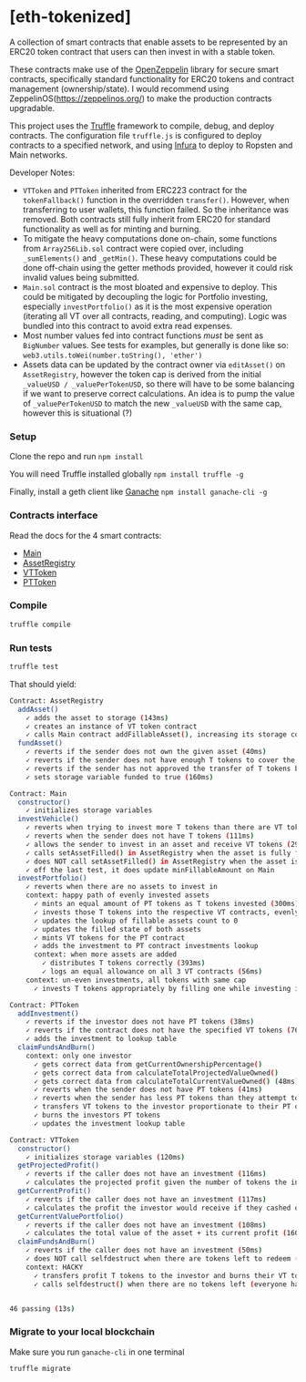 # [eth-tokenized]

A collection of smart contracts that enable assets to be represented by an ERC20 token contract that users can then
invest in with a stable token.

These contracts make use of the [OpenZeppelin](https://github.com/OpenZeppelin/openzeppelin-solidity) library for secure
smart contracts, specifically standard functionality for ERC20 tokens and contract management (ownership/state). I would
recommend using ZeppelinOS(https://zeppelinos.org/) to make the production contracts upgradable.

This project uses the [Truffle](https://github.com/trufflesuite/truffle) framework to compile, debug, and deploy
contracts. The configuration file `truffle.js` is configured to deploy contracts to a specified network, and using
[Infura](https://infura.io/) to deploy to Ropsten and Main networks.

Developer Notes:
- `VTToken` and `PTToken` inherited from ERC223 contract for the `tokenFallback()` function in the overridden
`transfer()`. However, when transferring to user wallets, this function failed. So the inheritance was removed. Both
contracts still fully inherit from ERC20 for standard functionality as well as for minting and burning.
- To mitigate the heavy computations done on-chain, some functions from `Array256Lib.sol` contract were copied
over, including `_sumElements()` and `_getMin()`. These heavy computations could be done off-chain using the getter
methods provided, however it could risk invalid values being submitted.
- `Main.sol` contract is the most bloated and expensive to deploy. This could be mitigated by decoupling the logic
for Portfolio investing, especially `investPortfolio()` as it is the most expensive operation (iterating all VT over
  all contracts, reading, and computing). Logic was bundled into this contract to avoid extra read expenses.
- Most number values fed into contract functions _must_ be sent as `BigNumber` values. See tests for examples, but
generally is done like so: `web3.utils.toWei(number.toString(), 'ether')`
- Assets data can be updated by the contract owner via `editAsset()` on `AssetRegistry`, however the token cap is
derived from the initial `_valueUSD / _valuePerTokenUSD`, so there will have to be some balancing if we want to
preserve correct calculations. An idea is to pump the value of `_valuePerTokenUSD` to match the new `_valueUSD` with
the same cap, however this is situational (?)


### Setup
Clone the repo and run `npm install`

You will need Truffle installed globally `npm install truffle -g`

Finally, install a geth client like [Ganache](https://github.com/trufflesuite/ganache-cli) `npm install ganache-cli -g`

### Contracts interface
Read the docs for the 4 smart contracts:
- [Main](docs/contracts/Main.md)
- [AssetRegistry](docs/contracts/AssetRegistry.md)
- [VTToken](docs/contracts/VTToken.md)
- [PTToken](docs/contracts/PTToken.md)

### Compile
```bash
truffle compile
```

### Run tests
```bash
truffle test
```

That should yield:
```bash
Contract: AssetRegistry
  addAsset()
    ✓ adds the asset to storage (143ms)
    ✓ creates an instance of VT token contract
    ✓ calls Main contract addFillableAsset(), increasing its storage count and updating the min value
  fundAsset()
    ✓ reverts if the sender does not own the given asset (40ms)
    ✓ reverts if the sender does not have enough T tokens to cover the projectedValueUSD (52ms)
    ✓ reverts if the sender has not approved the transfer of T tokens before funding (89ms)
    ✓ sets storage variable funded to true (160ms)

Contract: Main
  constructor()
    ✓ initializes storage variables
  investVehicle()
    ✓ reverts when trying to invest more T tokens than there are VT tokens (82ms)
    ✓ reverts when the sender does not have T tokens (111ms)
    ✓ allows the sender to invest in an asset and receive VT tokens (296ms)
    ✓ calls setAssetFilled() in AssetRegistry when the asset is fully filled
    ✓ does NOT call setAssetFilled() in AssetRegistry when the asset is NOT fully filled (357ms)
    ✓ off the last test, it does update minFillableAmount on Main
  investPortfolio()
    ✓ reverts when there are no assets to invest in
    context: happy path of evenly invested assets
      ✓ mints an equal amount of PT tokens as T tokens invested (300ms)
      ✓ invests those T tokens into the respective VT contracts, evenly
      ✓ updates the lookup of fillable assets count to 0
      ✓ updates the filled state of both assets
      ✓ mints VT tokens for the PT contract
      ✓ adds the investment to PT contract investments lookup
      context: when more assets are added
        ✓ distributes T tokens correctly (393ms)
        ✓ logs an equal allowance on all 3 VT contracts (56ms)
    context: un-even investments, all tokens with same cap
      ✓ invests T tokens appropriately by filling one while investing in others evenly (607ms)

Contract: PTToken
  addInvestment()
    ✓ reverts if the investor does not have PT tokens (38ms)
    ✓ reverts if the contract does not have the specified VT tokens (76ms)
    ✓ adds the investment to lookup table
  claimFundsAndBurn()
    context: only one investor
      ✓ gets correct data from getCurrentOwnershipPercentage()
      ✓ gets correct data from calculateTotalProjectedValueOwned()
      ✓ gets correct data from calculateTotalCurrentValueOwned() (48ms)
      ✓ reverts when the sender does not have PT tokens (41ms)
      ✓ reverts when the sender has less PT tokens than they attempt to redeem (87ms)
      ✓ transfers VT tokens to the investor proportionate to their PT ownership (127ms)
      ✓ burns the investors PT tokens
      ✓ updates the investment lookup table

Contract: VTToken
  constructor()
    ✓ initializes storage variables (120ms)
  getProjectedProfit()
    ✓ reverts if the caller does not have an investment (116ms)
    ✓ calculates the projected profit given the number of tokens the investor owns (179ms)
  getCurrentProfit()
    ✓ reverts if the caller does not have an investment (117ms)
    ✓ calculates the profit the investor would receive if they cashed out now (160ms)
  getCurrentValuePortfolio()
    ✓ reverts if the caller does not have an investment (108ms)
    ✓ calculates the total value of the asset + its current profit (160ms)
  claimFundsAndBurn()
    ✓ reverts if the caller does not have an investment (50ms)
    ✓ does NOT call selfdestruct when there are tokens left to redeem (270ms)
    context: HACKY
      ✓ transfers profit T tokens to the investor and burns their VT tokens - HACKY (192ms)
      ✓ calls selfdestruct() when there are no tokens left (everyone has claimed their funds)


46 passing (13s)
```

### Migrate to your local blockchain
Make sure you run `ganache-cli` in one terminal
```bash
truffle migrate
```
